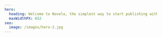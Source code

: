 ```yaml
---
hero:
  heading: Welcome to Novela, the simplest way to start publishing with Hugo.
  maxWidthPX: 652
seo:
  image: /images/hero-2.jpg
---
```


